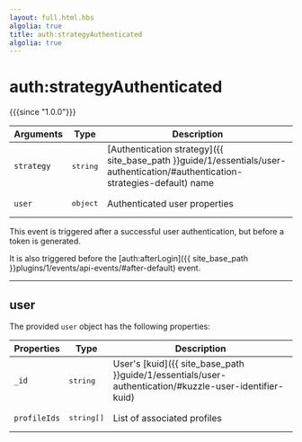```yaml
---
layout: full.html.hbs
algolia: true
title: auth:strategyAuthenticated
algolia: true
---
```


# auth:strategyAuthenticated

{{{since "1.0.0"}}}

| Arguments | Type | Description |
|-----------|------|-------------|
| `strategy` | <pre>string</pre> | [Authentication strategy]({{ site_base_path }}guide/1/essentials/user-authentication/#authentication-strategies-default) name |
| `user` | <pre>object</pre> | Authenticated user properties |

This event is triggered after a successful user authentication, but before a token is generated.

It is also triggered before the [auth:afterLogin]({{ site_base_path }}plugins/1/events/api-events/#after-default) event.

---

## user

The provided `user` object has the following properties:

| Properties | Type | Description |
|-----------|------|-------------|
| `_id` | <pre>string</pre> | User's [kuid]({{ site_base_path }}guide/1/essentials/user-authentication/#kuzzle-user-identifier-kuid) |
| `profileIds` | <pre>string[]</pre> | List of associated profiles |

